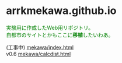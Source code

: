 # arrkmekawa.github.io  

<font color = "green">実験用に作成したWeb用リポジトリ。  
自都市のサイトとかもここに**移植**したいわあ。</font>

(工事中) [mekawa/index.html](https://arrkmekawa.github.io/)  
v0.6 [mekawa/calcdist.html](https://arrkmekawa.github.io/mekawa/calcdist.html)
